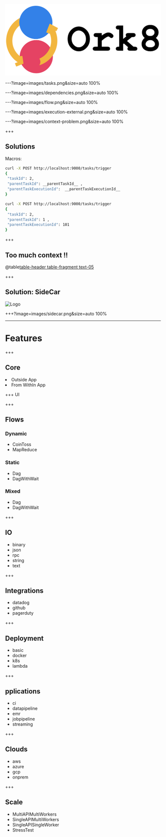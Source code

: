 ![](images/ork8.png)

---?image=images/tasks.png&size=auto 100%

---?image=images/dependencies.png&size=auto 100%

---?image=images/flow.png&size=auto 100%

---?image=images/execution-external.png&size=auto 100%

---?image=images/context-problem.png&size=auto 100%

+++
## Solutions

Macros:
```bash
curl -X POST http://localhost:9000/tasks/trigger
{
 "taskId": 2, 
 "parentTaskId": __parentTaskId__ , 
 "parentTaskExecutionId":  __parentTaskExecutionId__
}
```

```bash
curl -X POST http://localhost:9000/tasks/trigger
{
 "taskId": 2, 
 "parentTaskId": 1 , 
 "parentTaskExecutionId": 101
}
```

+++
## Too much context !!
@table[table-header table-fragment text-05](tables/macros.csv)

+++ 
## Solution: SideCar
![Logo](https://media.giphy.com/media/l3vR9paUkdrl9GxUc/source.gif)

+++?image=images/sidecar.png&size=auto 100%

--- 
# Features
+++

## Core 
<li> Outside App
<li> From WithIn App

+++ 
UI

+++
## Flows

### Dynamic
- CoinToss
- MapReduce

### Static
- Dag
- DagWithWait

### Mixed
- Dag
- DagWithWait

+++
## IO
- binary
- json
- rpc
- string
- text

+++
## Integrations
- datadog
- github
- pagerduty

+++
## Deployment
- basic
- docker
- k8s
- lambda

+++
## pplications
- ci
- datapipeline
- emr
- jobpipeline
- streaming

+++ 
## Clouds
- aws
- azure
- gcp
- onprem

+++ 
## Scale
- MultiAPIMultiWorkers
- SingleAPIMultiWorkers
- SingleAPISingleWorker
- StressTest
